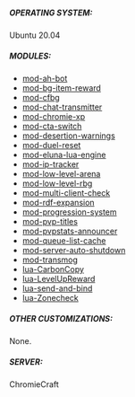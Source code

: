 ##### OPERATING SYSTEM:

Ubuntu 20.04

##### MODULES:

- [mod-ah-bot](https://github.com/azerothcore/mod-ah-bot)
- [mod-bg-item-reward](https://github.com/azerothcore/mod-bg-item-reward)
- [mod-cfbg](https://github.com/azerothcore/mod-cfbg)
- [mod-chat-transmitter](https://github.com/azerothcore/mod-chat-transmitter)
- [mod-chromie-xp](https://github.com/azerothcore/mod-chromie-xp)
- [mod-cta-switch](https://github.com/azerothcore/mod-cta-switch)
- [mod-desertion-warnings](https://github.com/azerothcore/mod-desertion-warnings)
- [mod-duel-reset](https://github.com/azerothcore/mod-duel-reset)
- [mod-eluna-lua-engine](https://github.com/azerothcore/mod-eluna-lua-engine)
- [mod-ip-tracker](https://github.com/azerothcore/mod-ip-tracker)
- [mod-low-level-arena](https://github.com/azerothcore/mod-low-level-arena)
- [mod-low-level-rbg](https://github.com/azerothcore/mod-low-level-rbg)
- [mod-multi-client-check](https://github.com/azerothcore/mod-multi-client-check)
- [mod-rdf-expansion](https://github.com/azerothcore/mod-rdf-expansion)
- [mod-progression-system](https://github.com/azerothcore/mod-progression-system)
- [mod-pvp-titles](https://github.com/azerothcore/mod-pvp-titles)
- [mod-pvpstats-announcer](https://github.com/azerothcore/mod-pvpstats-announcer)
- [mod-queue-list-cache](https://github.com/azerothcore/mod-queue-list-cache)
- [mod-server-auto-shutdown](https://github.com/azerothcore/mod-server-auto-shutdown)
- [mod-transmog](https://github.com/azerothcore/mod-transmog)
- [lua-CarbonCopy](https://github.com/55Honey/Acore_CarbonCopy)
- [lua-LevelUpReward](https://github.com/55Honey/Acore_LevelUpReward)
- [lua-send-and-bind](https://github.com/55Honey/Acore_SendAndBind)
- [lua-Zonecheck](https://github.com/55Honey/acore_Zonecheck)

##### OTHER CUSTOMIZATIONS:

None.

##### SERVER:

ChromieCraft
